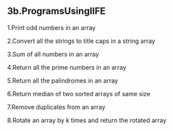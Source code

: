 3b.ProgramsUsingIIFE
--------------------------------------------------------


1.Print odd numbers in an array 

2.Convert all the strings to title caps in a string array

3.Sum of all numbers in an array

4.Return all the prime numbers in an array

5.Return all the palindromes in an array

6.Return median of two sorted arrays of same size 

7.Remove duplicates from an array

8.Rotate an array by k times and return the rotated array
